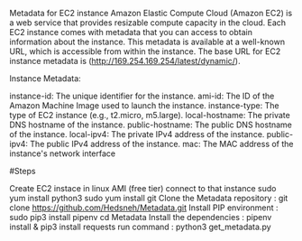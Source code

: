 Metadata for EC2 instance
Amazon Elastic Compute Cloud (Amazon EC2) is a web service that provides resizable compute capacity in the cloud. Each EC2 instance comes with metadata that you can access to obtain information about the instance. This metadata is available at a well-known URL, which is accessible from within the instance. The base URL for EC2 instance metadata is (http://169.254.169.254/latest/dynamic/).

Instance Metadata:

instance-id: The unique identifier for the instance. ami-id: The ID of the Amazon Machine Image used to launch the instance. instance-type: The type of EC2 instance (e.g., t2.micro, m5.large). local-hostname: The private DNS hostname of the instance. public-hostname: The public DNS hostname of the instance. local-ipv4: The private IPv4 address of the instance. public-ipv4: The public IPv4 address of the instance. mac: The MAC address of the instance's network interface

#Steps

Create EC2 instace in linux AMI (free tier)
connect to that instance
sudo yum install python3
sudo yum install git
Clone the Metadata repository : git clone https://github.com/Hedsneh/Metadata.git
Install PIP environment : sudo pip3 install pipenv
cd Metadata
Install the dependencies : pipenv install & pip3 install requests
run command : python3 get_metadata.py
